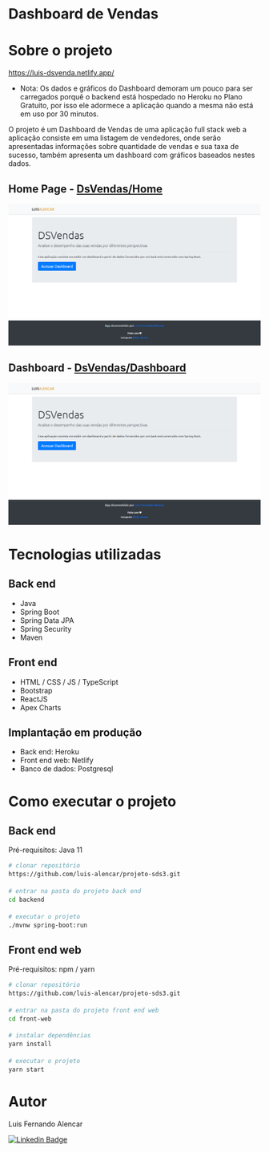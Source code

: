 # Dashboard de Vendas

# Sobre o projeto

https://luis-dsvenda.netlify.app/
- Nota: Os dados e gráficos do Dashboard demoram um pouco para ser carregados porquê o backend está hospedado no Heroku no Plano Gratuito, por isso ele adormece a aplicação quando a mesma não está em uso por 30 minutos.

O projeto é um Dashboard de Vendas de uma aplicação full stack web a aplicação consiste em uma listagem de vendedores, onde serão apresentadas informações sobre quantidade de vendas e sua taxa de sucesso, também apresenta um dashboard com gráficos baseados nestes dados.


## Home Page - [DsVendas/Home](https://luis-dsvenda.netlify.app/ "DsVendas/home")
![Home](https://raw.githubusercontent.com/luis-alencar/projeto-sds3/master/frontend/src/assets/img/f1.png)

## Dashboard - [DsVendas/Dashboard](https://luis-dsvenda.netlify.app/dashboard "DsVendas/dashboard")
![Dashboard](https://raw.githubusercontent.com/luis-alencar/projeto-sds3/master/frontend/src/assets/img/f1.png)

# Tecnologias utilizadas
## Back end
- Java
- Spring Boot
- Spring Data JPA
- Spring Security
- Maven
## Front end
- HTML / CSS / JS / TypeScript
- Bootstrap
- ReactJS
- Apex Charts
## Implantação em produção
- Back end: Heroku
- Front end web: Netlify
- Banco de dados: Postgresql

# Como executar o projeto

## Back end
Pré-requisitos: Java 11

```bash
# clonar repositório
https://github.com/luis-alencar/projeto-sds3.git

# entrar na pasta do projeto back end
cd backend

# executar o projeto
./mvnw spring-boot:run
```
## Front end web
Pré-requisitos: npm / yarn

```bash
# clonar repositório
https://github.com/luis-alencar/projeto-sds3.git

# entrar na pasta do projeto front end web
cd front-web

# instalar dependências
yarn install

# executar o projeto
yarn start
```

# Autor

Luis Fernando Alencar<br>

[![Linkedin Badge](https://img.shields.io/badge/Luis_Alencar-blue?style=flat-square&logo=Linkedin&logoColor=white&link=https://www.linkedin.com/in/luis-alencar/)](https://www.linkedin.com/in/luis-alencar/) 